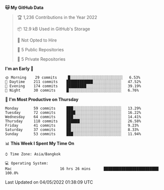 <!--START_SECTION:waka-->
**🐱 My GitHub Data** 

> 🏆 1,236 Contributions in the Year 2022
 > 
> 📦 12.9 kB Used in GitHub's Storage 
 > 
> 🚫 Not Opted to Hire
 > 
> 📜 5 Public Repositories 
 > 
> 🔑 5 Private Repositories  
 > 
**I'm an Early 🐤** 

```text
🌞 Morning    29 commits     █░░░░░░░░░░░░░░░░░░░░░░░░   6.53% 
🌆 Daytime    211 commits    ████████████░░░░░░░░░░░░░   47.52% 
🌃 Evening    174 commits    █████████░░░░░░░░░░░░░░░░   39.19% 
🌙 Night      30 commits     █░░░░░░░░░░░░░░░░░░░░░░░░   6.76%

```
📅 **I'm Most Productive on Thursday** 

```text
Monday       59 commits     ███░░░░░░░░░░░░░░░░░░░░░░   13.29% 
Tuesday      72 commits     ████░░░░░░░░░░░░░░░░░░░░░   16.22% 
Wednesday    64 commits     ███░░░░░░░░░░░░░░░░░░░░░░   14.41% 
Thursday     118 commits    ██████░░░░░░░░░░░░░░░░░░░   26.58% 
Friday       41 commits     ██░░░░░░░░░░░░░░░░░░░░░░░   9.23% 
Saturday     37 commits     ██░░░░░░░░░░░░░░░░░░░░░░░   8.33% 
Sunday       53 commits     ███░░░░░░░░░░░░░░░░░░░░░░   11.94%

```


📊 **This Week I Spent My Time On** 

```text
⌚︎ Time Zone: Asia/Bangkok

💻 Operating System: 
Mac                      16 hrs 26 mins      █████████████████████████   100.0%

```


 Last Updated on 04/05/2022 01:38:09 UTC
<!--END_SECTION:waka-->